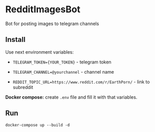 # RedditImagesBot
Bot for posting images to telegram channels

## Install

Use next environment variables:

* `TELEGRAM_TOKEN={YOUR_TOKEN}` - telegram token

* `TELEGRAM_CHANNEL=@yourchannel` - channel name

* `REDDIT_TOPIC_URL=https://www.reddit.com/r/EarthPorn/` - link to subreddit

**Docker compose:**  create `.env` file and fill it with that variables.

## Run

```
docker-compose up --build -d
```
